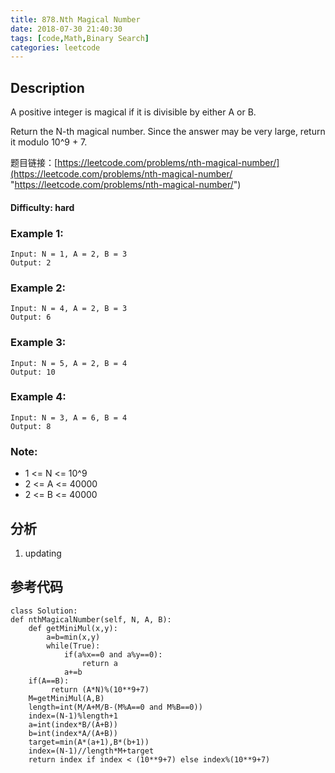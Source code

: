 ```yaml
---
title: 878.Nth Magical Number
date: 2018-07-30 21:40:30
tags: [code,Math,Binary Search]
categories: leetcode
---
```

## Description

A positive integer is magical if it is divisible by either A or B.

Return the N-th magical number.  Since the answer may be very large, return it modulo 10^9 + 7.

题目链接：[https://leetcode.com/problems/nth-magical-number/](https://leetcode.com/problems/nth-magical-number/ "https://leetcode.com/problems/nth-magical-number/")

#### Difficulty: hard

<!-- more -->

### Example 1:

	Input: N = 1, A = 2, B = 3
	Output: 2

### Example 2:

	Input: N = 4, A = 2, B = 3
	Output: 6

### Example 3:

	Input: N = 5, A = 2, B = 4
	Output: 10

### Example 4:

	Input: N = 3, A = 6, B = 4
	Output: 8

### Note:

- 1 <= N <= 10^9
- 2 <= A <= 40000
- 2 <= B <= 40000

## 分析

1. updating

## 参考代码

	class Solution:
    def nthMagicalNumber(self, N, A, B):
        def getMiniMul(x,y):
            a=b=min(x,y)
            while(True):
                if(a%x==0 and a%y==0):
                    return a
                a+=b
        if(A==B):
             return (A*N)%(10**9+7)
        M=getMiniMul(A,B)
        length=int(M/A+M/B-(M%A==0 and M%B==0))
        index=(N-1)%length+1
        a=int(index*B/(A+B))
        b=int(index*A/(A+B))
        target=min(A*(a+1),B*(b+1))
        index=(N-1)//length*M+target
        return index if index < (10**9+7) else index%(10**9+7)